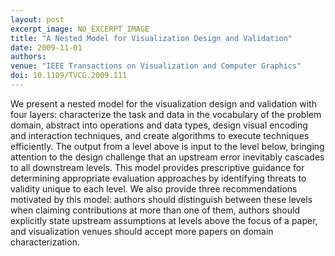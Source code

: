 ```yaml
---
layout: post
excerpt_image: NO_EXCERPT_IMAGE
title: "A Nested Model for Visualization Design and Validation"
date: 2009-11-01
authors: 
venue: "IEEE Transactions on Visualization and Computer Graphics"
doi: 10.1109/TVCG.2009.111
---
```

We present a nested model for the visualization design and validation with four layers: characterize the task and data in the vocabulary of the problem domain, abstract into operations and data types, design visual encoding and interaction techniques, and create algorithms to execute techniques efficiently. The output from a level above is input to the level below, bringing attention to the design challenge that an upstream error inevitably cascades to all downstream levels. This model provides prescriptive guidance for determining appropriate evaluation approaches by identifying threats to validity unique to each level. We also provide three recommendations motivated by this model: authors should distinguish between these levels when claiming contributions at more than one of them, authors should explicitly state upstream assumptions at levels above the focus of a paper, and visualization venues should accept more papers on domain characterization.
